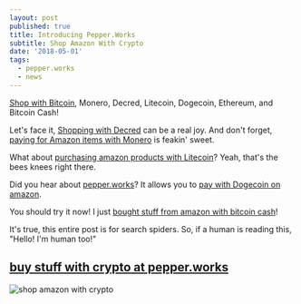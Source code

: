 ```yaml
---
layout: post
published: true
title: Introducing Pepper.Works
subtitle: Shop Amazon With Crypto
date: '2018-05-01'
tags:
  - pepper.works
  - news
---
```

[Shop with Bitcoin](https://pepper.works), Monero, Decred, Litecoin, Dogecoin, Ethereum, and Bitcoin Cash!

Let's face it, [Shopping with Decred](https://pepper.works) can be a real joy. And don't forget, [paying for Amazon items with Monero](https://pepper.works) is feakin' sweet.

What about [purchasing amazon products with Litecoin](https://pepper.works)? Yeah, that's the bees knees right there.

Did you hear about [pepper.works](https://pepper.works)? It allows you to [pay with Dogecoin on amazon](https://pepper.works).

You should try it now! I just [bought stuff from amazon with bitcoin cash](https://pepper.works)!

It's true, this entire post is for search spiders.  So, if a human is reading this, "Hello! I'm human too!"

## [buy stuff with crypto at pepper.works](https://pepper.works)

![shop amazon with crypto]({{site.baseurl}}/img/pepper-works-square.png)

